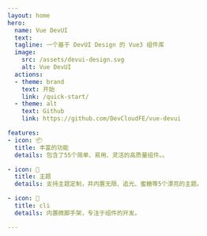 ```yaml
---
layout: home
hero:
  name: Vue DevUI
  text: 
  tagline: 一个基于 DevUI Design 的 Vue3 组件库
  image:
    src: /assets/devui-design.svg
    alt: Vue DevUI
  actions:
  - theme: brand
    text: 开始
    link: /quick-start/ 
  - theme: alt 
    text: Github
    link: https://github.com/DevCloudFE/vue-devui

features:
- icon: 📦
  title: 丰富的功能
  details: 包含了55个简单、易用、灵活的高质量组件。。

- icon: 🎨️
  title: 主题
  details: 支持主题定制，并内置无限、追光、蜜糖等5个漂亮的主题。

- icon: 🔨
  title: cli
  details: 内置微脚手架，专注于组件的开发。

---
```


<script setup>
import Contributors from '@theme/components/Contributors.vue'
import HomeFooter from '@theme/components/HomeFooter.vue'
</script>

<Contributors />
<HomeFooter />


